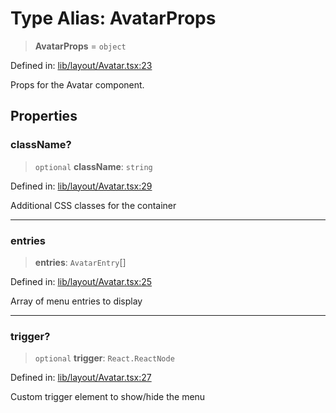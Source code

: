 # Type Alias: AvatarProps

> **AvatarProps** = `object`

Defined in: [lib/layout/Avatar.tsx:23](https://github.com/aldesgroup/goaldn/blob/b43e92ae42dcd6febc9c2c8f0742ef8c669d44f6/lib/layout/Avatar.tsx#L23)

Props for the Avatar component.

## Properties

### className?

> `optional` **className**: `string`

Defined in: [lib/layout/Avatar.tsx:29](https://github.com/aldesgroup/goaldn/blob/b43e92ae42dcd6febc9c2c8f0742ef8c669d44f6/lib/layout/Avatar.tsx#L29)

Additional CSS classes for the container

***

### entries

> **entries**: `AvatarEntry`[]

Defined in: [lib/layout/Avatar.tsx:25](https://github.com/aldesgroup/goaldn/blob/b43e92ae42dcd6febc9c2c8f0742ef8c669d44f6/lib/layout/Avatar.tsx#L25)

Array of menu entries to display

***

### trigger?

> `optional` **trigger**: `React.ReactNode`

Defined in: [lib/layout/Avatar.tsx:27](https://github.com/aldesgroup/goaldn/blob/b43e92ae42dcd6febc9c2c8f0742ef8c669d44f6/lib/layout/Avatar.tsx#L27)

Custom trigger element to show/hide the menu
